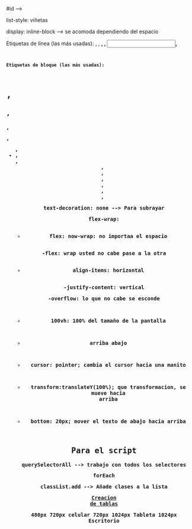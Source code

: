 #id --> 

list-style: viñetas

display: inline-block --> se acomoda dependiendo del espacio


Etiquetas de línea (las más usadas):
 <a>, <span>, <strong>, <img>, <input>, <code>

Etiquetas de bloque (las más usadas):
<h1>, <h2>, <h3>, <p>, <ul>, <li>, <div>, <header>, <nav>, <section>, <article>, <footer>, <form>, <table>


text-decoration: none --> Para subrayar

flex-wrap: 
 - flex: now-wrap: no importaa el espacio

 -flex: wrap
 usted no cabe pase a la otra


 - align-items: horizontal

 -justify-content: vertical

 -overflow: lo que no cabe se esconde

 - 100vh: 100% del tamaño de la pantalla



 - arriba abajo 


 - cursor: pointer; cambia el cursor hacia una manito


 - transform:translateY(100%); que transformacion, se mueve hacia arriba


 - bottom: 20px; mover el texto de abajo hacia arriba



 ## Para el script

 querySelectorAll --> trabajo con todos los selectores

 forEach

 classList.add --> Añade clases a la lista




 [Creacion de tablas](https://lenguajecss.com/css/representacion-datos/tablas-css/ )


480px 720px celular
 720px 1024px Tableta
 1024px Escritorio

